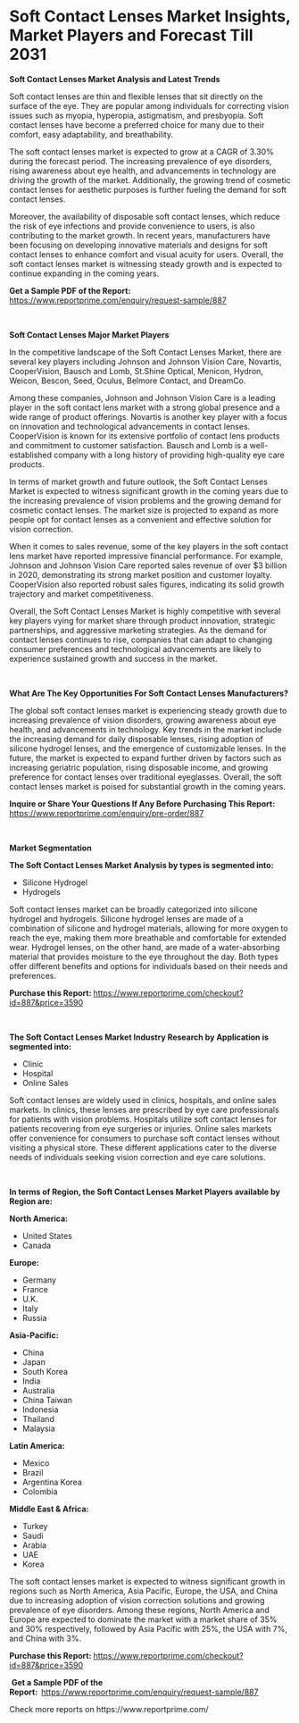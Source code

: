 <p><h1>Soft Contact Lenses Market Insights, Market Players and Forecast Till 2031</h1></p><p><strong>Soft Contact Lenses Market Analysis and Latest Trends</strong></p>
<p><p>Soft contact lenses are thin and flexible lenses that sit directly on the surface of the eye. They are popular among individuals for correcting vision issues such as myopia, hyperopia, astigmatism, and presbyopia. Soft contact lenses have become a preferred choice for many due to their comfort, easy adaptability, and breathability.</p><p>The soft contact lenses market is expected to grow at a CAGR of 3.30% during the forecast period. The increasing prevalence of eye disorders, rising awareness about eye health, and advancements in technology are driving the growth of the market. Additionally, the growing trend of cosmetic contact lenses for aesthetic purposes is further fueling the demand for soft contact lenses.</p><p>Moreover, the availability of disposable soft contact lenses, which reduce the risk of eye infections and provide convenience to users, is also contributing to the market growth. In recent years, manufacturers have been focusing on developing innovative materials and designs for soft contact lenses to enhance comfort and visual acuity for users. Overall, the soft contact lenses market is witnessing steady growth and is expected to continue expanding in the coming years.</p></p>
<p><strong>Get a Sample PDF of the Report:&nbsp;</strong> <a href="https://www.reportprime.com/enquiry/request-sample/887">https://www.reportprime.com/enquiry/request-sample/887</a></p>
<p>&nbsp;</p>
<p><strong>Soft Contact Lenses Major Market Players</strong></p>
<p><p>In the competitive landscape of the Soft Contact Lenses Market, there are several key players including Johnson and Johnson Vision Care, Novartis, CooperVision, Bausch and Lomb, St.Shine Optical, Menicon, Hydron, Weicon, Bescon, Seed, Oculus, Belmore Contact, and DreamCo. </p><p>Among these companies, Johnson and Johnson Vision Care is a leading player in the soft contact lens market with a strong global presence and a wide range of product offerings. Novartis is another key player with a focus on innovation and technological advancements in contact lenses. CooperVision is known for its extensive portfolio of contact lens products and commitment to customer satisfaction. Bausch and Lomb is a well-established company with a long history of providing high-quality eye care products.</p><p>In terms of market growth and future outlook, the Soft Contact Lenses Market is expected to witness significant growth in the coming years due to the increasing prevalence of vision problems and the growing demand for cosmetic contact lenses. The market size is projected to expand as more people opt for contact lenses as a convenient and effective solution for vision correction.</p><p>When it comes to sales revenue, some of the key players in the soft contact lens market have reported impressive financial performance. For example, Johnson and Johnson Vision Care reported sales revenue of over $3 billion in 2020, demonstrating its strong market position and customer loyalty. CooperVision also reported robust sales figures, indicating its solid growth trajectory and market competitiveness.</p><p>Overall, the Soft Contact Lenses Market is highly competitive with several key players vying for market share through product innovation, strategic partnerships, and aggressive marketing strategies. As the demand for contact lenses continues to rise, companies that can adapt to changing consumer preferences and technological advancements are likely to experience sustained growth and success in the market.</p></p>
<p>&nbsp;</p>
<p><strong>What Are The Key Opportunities For Soft Contact Lenses Manufacturers?</strong></p>
<p><p>The global soft contact lenses market is experiencing steady growth due to increasing prevalence of vision disorders, growing awareness about eye health, and advancements in technology. Key trends in the market include the increasing demand for daily disposable lenses, rising adoption of silicone hydrogel lenses, and the emergence of customizable lenses. In the future, the market is expected to expand further driven by factors such as increasing geriatric population, rising disposable income, and growing preference for contact lenses over traditional eyeglasses. Overall, the soft contact lenses market is poised for substantial growth in the coming years.</p></p>
<p><strong>Inquire or Share Your Questions If Any Before Purchasing This Report:</strong> <a href="https://www.reportprime.com/enquiry/pre-order/887">https://www.reportprime.com/enquiry/pre-order/887</a></p>
<p>&nbsp;</p>
<p><strong>Market Segmentation</strong></p>
<p><strong>The Soft Contact Lenses Market Analysis by types is segmented into:</strong></p>
<p><ul><li>Silicone Hydrogel</li><li>Hydrogels</li></ul></p>
<p><p>Soft contact lenses market can be broadly categorized into silicone hydrogel and hydrogels. Silicone hydrogel lenses are made of a combination of silicone and hydrogel materials, allowing for more oxygen to reach the eye, making them more breathable and comfortable for extended wear. Hydrogel lenses, on the other hand, are made of a water-absorbing material that provides moisture to the eye throughout the day. Both types offer different benefits and options for individuals based on their needs and preferences.</p></p>
<p><strong>Purchase this Report:&nbsp;</strong><a href="https://www.reportprime.com/checkout?id=887&price=3590">https://www.reportprime.com/checkout?id=887&price=3590</a></p>
<p>&nbsp;</p>
<p><strong>The Soft Contact Lenses Market Industry Research by Application is segmented into:</strong></p>
<p><ul><li>Clinic</li><li>Hospital</li><li>Online Sales</li></ul></p>
<p><p>Soft contact lenses are widely used in clinics, hospitals, and online sales markets. In clinics, these lenses are prescribed by eye care professionals for patients with vision problems. Hospitals utilize soft contact lenses for patients recovering from eye surgeries or injuries. Online sales markets offer convenience for consumers to purchase soft contact lenses without visiting a physical store. These different applications cater to the diverse needs of individuals seeking vision correction and eye care solutions.</p></p>
<p>&nbsp;</p>
<p><strong>In terms of Region, the Soft Contact Lenses Market Players available by Region are:</strong></p>
<p>
    <p> <strong> North America: </strong>
        <ul>
            <li>United States</li>
            <li>Canada</li>
        </ul>
        </p> 
    <p> <strong> Europe: </strong>
        <ul>
            <li>Germany</li>
            <li>France</li>
            <li>U.K.</li>
            <li>Italy</li>
            <li>Russia</li>
        </ul>
        </p> 
    <p> <strong> Asia-Pacific: </strong>
        <ul>
            <li>China</li>
            <li>Japan</li>
            <li>South Korea</li>
            <li>India</li>
            <li>Australia</li>
            <li>China Taiwan</li>
            <li>Indonesia</li>
            <li>Thailand</li>
            <li>Malaysia</li>
        </ul>
        </p> 
    <p> <strong> Latin America: </strong>
        <ul>
            <li>Mexico</li>
            <li>Brazil</li>
            <li>Argentina Korea</li>
            <li>Colombia</li>
        </ul>
        </p> 
    <p> <strong> Middle East & Africa: </strong>
        <ul>
            <li>Turkey</li>
            <li>Saudi</li>
            <li>Arabia</li>
            <li>UAE</li>
            <li>Korea</li>
        </ul>
    </p>
    </p>
<p><p>The soft contact lenses market is expected to witness significant growth in regions such as North America, Asia Pacific, Europe, the USA, and China due to increasing adoption of vision correction solutions and growing prevalence of eye disorders. Among these regions, North America and Europe are expected to dominate the market with a market share of 35% and 30% respectively, followed by Asia Pacific with 25%, the USA with 7%, and China with 3%.</p></p>
<p><strong>Purchase this Report: </strong><a href="https://www.reportprime.com/checkout?id=887&price=3590">https://www.reportprime.com/checkout?id=887&price=3590</a></p>
<p>&nbsp;<strong>Get a Sample PDF of the Report:&nbsp;&nbsp;</strong><a href="https://www.reportprime.com/enquiry/request-sample/887">https://www.reportprime.com/enquiry/request-sample/887</a></p>
<p><strong></strong></p>
<p>Check more reports on https://www.reportprime.com/</p>